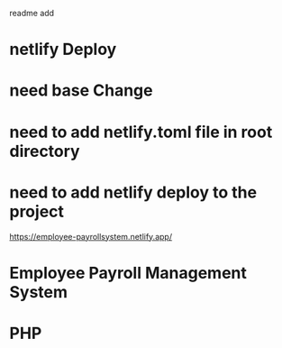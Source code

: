 readme add 


# netlify Deploy 
# need base Change 
# need to add netlify.toml file in root directory
# need to add netlify deploy to the project

https://employee-payrollsystem.netlify.app/
# Employee  Payroll Management System 

# PHP 

